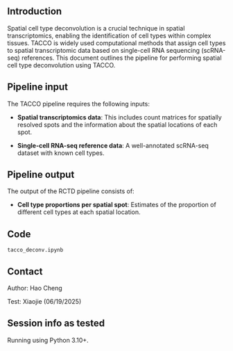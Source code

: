 
## Introduction
Spatial cell type deconvolution is a crucial technique in spatial transcriptomics, enabling the identification of cell types within complex tissues. TACCO is widely used computational methods that assign cell types to spatial transcriptomic data based on single-cell RNA sequencing (scRNA-seq) references. This document outlines the pipeline for performing spatial cell type deconvolution using TACCO.
## Pipeline input
The TACCO pipeline requires the following inputs:

- **Spatial transcriptomics data**: This includes count matrices for spatially resolved spots and the information about the spatial locations of each spot. 
    
- **Single-cell RNA-seq reference data**: A well-annotated scRNA-seq dataset with known cell types. 

## Pipeline output

The output of the RCTD pipeline consists of:

- **Cell type proportions per spatial spot**: Estimates of the proportion of different cell types at each spatial location.


## Code
`tacco_deconv.ipynb`

## Contact

Author: Hao Cheng

Test: Xiaojie (06/19/2025)


## Session info as tested
Running using Python 3.10+.
